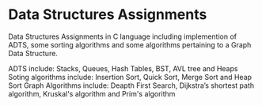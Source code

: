 # Data Structures Assignments
Data Structures Assignments in C language including implemention of ADTS, some sorting algorithms and some algorithms pertaining to a Graph Data Structure.

ADTS include:
  Stacks, Queues, Hash Tables, BST, AVL tree and Heaps
Soting algorithms include:
  Insertion Sort, Quick Sort, Merge Sort and Heap Sort
Graph Algorithms include:
  Deapth First Search, Dijkstra’s shortest path algorithm, Kruskal's algorithm and Prim's algorithm
